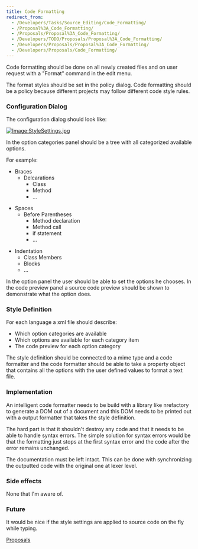 ```yaml
---
title: Code Formatting
redirect_from:
  - /Developers/Tasks/Source_Editing/Code_Formatting/
  - /Proposal%3A_Code_Formatting/
  - /Proposals/Proposal%3A_Code_Formatting/
  - /Developers/TODO/Proposals/Proposal%3A_Code_Formatting/
  - /Developers/Proposals/Proposal%3A_Code_Formatting/
  - /Developers/Proposals/Code_Formatting/
---
```


Code formatting should be done on all newly created files and on user request with a "Format" command in the edit menu.

The format styles should be set in the policy dialog. Code formatting should be a policy because different projects may follow different code style rules.

### Configuration Dialog

The configuration dialog should look like:

[![Image:StyleSettings.jpg](/images/404.png)](/images/404.png "File:Media_Gallery/StyleSettings.jpg")

In the option categories panel should be a tree with all categorized available options.

For example:

-   Braces
    -   Delcarations
        -   Class
        -   Method
        -   ...

<!-- -->

-   Spaces
    -   Before Parentheses
        -   Method declaration
        -   Method call
        -   if statement
        -   ...

<!-- -->

-   Indentation
    -   Class Members
    -   Blocks
    -   ...

In the option panel the user should be able to set the options he chooses. In the code preview panel a source code preview should be shown to demonstrate what the option does.

### Style Definition

For each language a xml file should describe:

-   Which option categories are available
-   Which options are available for each category item
-   The code preview for each option category

The style definition should be connected to a mime type and a code formatter and the code formatter should be able to take a property object that contains all the options with the user defined values to format a text file.

### Implementation

An intelligent code formatter needs to be build with a library like nrefactory to generate a DOM out of a document and this DOM needs to be printed out with a output formatter that takes the style definition.

The hard part is that it shouldn't destroy any code and that it needs to be able to handle syntax errors. The simple solution for syntax errors would be that the formatting just stops at the first syntax error and the code after the error remains unchanged.

The documentation must be left intact. This can be done with synchronizing the outputted code with the original one at lexer level.

### Side effects

None that I'm aware of.

### Future

It would be nice if the style settings are applied to source code on the fly while typing.

[Proposals](http://www.monodevelop.com/Proposals)

